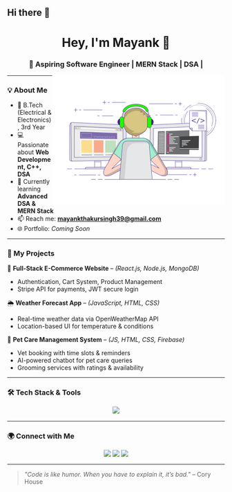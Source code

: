 ## Hi there 👋
<h1 align="center">Hey, I'm Mayank 👋</h1>
<h3 align="center">🚀 Aspiring Software Engineer | MERN Stack | DSA |</h3>

<img align="right" alt="Coding" width="400" src="https://raw.githubusercontent.com/devSouvik/devSouvik/master/gif3.gif" />

---

### 💡 About Me  
- 🎯 B.Tech (Electrical & Electronics), 3rd Year  
- 💻 Passionate about **Web Development, C++, DSA**  
- 🌱 Currently learning **Advanced DSA & MERN Stack**  
- 📫 Reach me: **mayankthakursingh39@gmail.com**  
- 🌐 Portfolio: *Coming Soon*

---

### 📂 My Projects  
🚀 **Full-Stack E-Commerce Website** – *(React.js, Node.js, MongoDB)*  
- Authentication, Cart System, Product Management  
- Stripe API for payments, JWT secure login  

🌦 **Weather Forecast App** – *(JavaScript, HTML, CSS)*  
- Real-time weather data via OpenWeatherMap API  
- Location-based UI for temperature & conditions  

🐾 **Pet Care Management System** – *(JS, HTML, CSS, Firebase)*  
- Vet booking with time slots & reminders  
- AI-powered chatbot for pet care queries  
- Grooming services with ratings & availability  

---

### 🛠 Tech Stack & Tools  
<p align="center">
<img src="https://skillicons.dev/icons?i=cpp,js,html,css,react,nodejs,mongodb,express,java,python,git,github,vscode,mysql,firebase" />
</p>

---

### 🌍 Connect with Me  
<p align="center">
<a href="https://www.linkedin.com/in/mayank-9a355b263/"><img src="https://img.shields.io/badge/LinkedIn-blue?style=for-the-badge&logo=linkedin" /></a>
<a href="mailto:mayankthakursingh39@gmail.com"><img src="https://img.shields.io/badge/Gmail-red?style=for-the-badge&logo=gmail" /></a>
<a href="https://github.com/Mayankthakurrrr"><img src="https://img.shields.io/badge/GitHub-black?style=for-the-badge&logo=github" /></a>
</p>

---

> *"Code is like humor. When you have to explain it, it’s bad."* – Cory House


